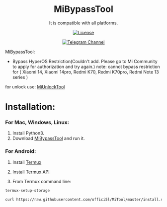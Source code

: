 <div align="center">

# MiBypassTool

It is compatible with all platforms.

[![License](https://img.shields.io/badge/License-Apache_2.0-blue.svg)](./LICENSE)

[![Telegram Channel](https://img.shields.io/badge/-telegram-red?color=white&logo=telegram&logoColor=blue)](https://t.me/Offici5l_Channel)

</div>

MiBypassTool:

- Bypass HyperOS Restriction(Couldn't add. Please go to Mi Community to apply for authorization and try again.)
note: cannot bypass restriction for ( Xiaomi 14, Xiaomi 14pro, Redmi K70, Redmi K70pro, Redmi Note 13 series )

for unlock use: [MiUnlockTool](https://github.com/offici5l/MiUnlockTool)

# Installation:

### For Mac, Windows, Linux:

1. Install Python3.
2. Download [MiBypassTool](https://codeload.github.com/offici5l/MiBypassTool/zip/refs/heads/main) and run it.

### For Android:

1. Install [Termux](https://github.com/termux/termux-app/releases/download/v0.118.0/termux-app_v0.118.0+github-debug_universal.apk)

2. Install [Termux API](https://github.com/termux/termux-api/releases/download/v0.50.1/termux-api_v0.50.1+github-debug.apk)

3. From Termux command line:
```bash
termux-setup-storage
```
```bash
curl https://raw.githubusercontent.com/offici5l/MiTool/master/install.sh | sed -n '17,20p;50p' | bash; mibypass
```